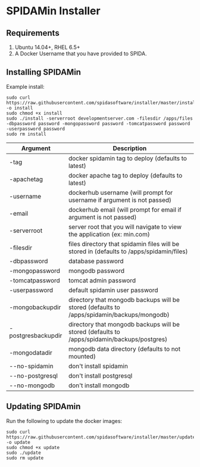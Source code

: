 # SPIDAMin Installer

Requirements
------------

1. Ubuntu 14.04+, RHEL 6.5+
2. A Docker Username that you have provided to SPIDA.


Installing SPIDAMin
-------------------

Example install:

```
sudo curl https://raw.githubusercontent.com/spidasoftware/installer/master/install -o install 
sudo chmod +x install 
sudo ./install -serverroot developmentserver.com -filesdir /apps/files -dbpassword password -mongopassword password -tomcatpassword password -userpassword password
sudo rm install
```

Argument           | Description
-------------------|--------------------------------------------------------------------------------------------
-tag               | docker spidamin tag to deploy (defaults to latest)
-apachetag         | docker apache tag to deploy (defaults to latest)
-username          | dockerhub username (will prompt for username if argument is not passed)
-email             | dockerhub email (will prompt for email if argument is not passed)
-serverroot        | server root that you will navigate to view the application (ex: min.com)  
-filesdir          | files directory that spidamin files will be stored in (defaults to /apps/spidamin/files)
-dbpassword        | database password
-mongopassword     | mongodb password
-tomcatpassword    | tomcat admin password
-userpassword      | default spidamin user password
-mongobackupdir    | directory that mongodb backups will be stored (defaults to /apps/spidamin/backups/mongodb)
-postgresbackupdir | directory that mongodb backups will be stored (defaults to /apps/spidamin/backups/postgres)
-mongodatadir      | mongodb data directory (defaults to not mounted)
--no-spidamin      | don't install spidamin
--no-postgresql    | don't install postgresql
--no-mongodb       | don't install mongodb


Updating SPIDAmin
-----------------
Run the following to update the docker images:

```
sudo curl https://raw.githubusercontent.com/spidasoftware/installer/master/update -o update 
sudo chmod +x update 
sudo ./update 
sudo rm update
```

